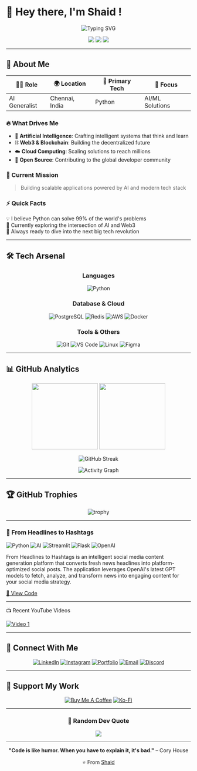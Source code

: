 # 👋 Hey there, I'm Shaid !

<div align="center">
  
![Typing SVG](https://readme-typing-svg.herokuapp.com?font=Fira+Code&weight=600&size=24&pause=1000&color=00D9FF&center=true&vCenter=true&width=600&lines=AI+Generalist;AI+Strategist;Enthusiast;Problem+Solver;Always+Learning+New+Things)

</div>

<p align="center">
  <img src="https://komarev.com/ghpvc/?username=Shaidhms&color=00d9ff&style=for-the-badge&label=PROFILE+VIEWS" />
  <img src="https://img.shields.io/github/followers/Shaidhms?color=00d9ff&style=for-the-badge&logo=github&label=FOLLOWERS" />
  <img src="https://img.shields.io/github/stars/Shaidhms?color=00d9ff&style=for-the-badge&logo=github&label=STARS" />
</p>

---
## 🚀 About Me

<div align="center">

| 👨‍💻 **Role** | 🌍 **Location** | 🐍 **Primary Tech** | 🎯 **Focus** |
|---------------|-----------------|---------------------|--------------|
| AI Generalist | Chennai, India | Python | AI/ML Solutions |

</div>

### 🔥 What Drives Me
- 🧠 **Artificial Intelligence**: Crafting intelligent systems that think and learn
- ⛓️ **Web3 & Blockchain**: Building the decentralized future
- ☁️ **Cloud Computing**: Scaling solutions to reach millions
- 🌟 **Open Source**: Contributing to the global developer community

### 🎯 Current Mission
> Building scalable applications powered by AI and modern tech stack

### ⚡ Quick Facts
💡 I believe Python can solve 99% of the world's problems  
🤖 Currently exploring the intersection of AI and Web3  
🚀 Always ready to dive into the next big tech revolution

---

## 🛠️ Tech Arsenal

<div align="center">

### Languages
![Python](https://img.shields.io/badge/Python-3776AB?style=for-the-badge&logo=python&logoColor=white)


### Database & Cloud
![PostgreSQL](https://img.shields.io/badge/PostgreSQL-316192?style=for-the-badge&logo=postgresql&logoColor=white)
![Redis](https://img.shields.io/badge/Redis-DC382D?style=for-the-badge&logo=redis&logoColor=white)
![AWS](https://img.shields.io/badge/AWS-232F3E?style=for-the-badge&logo=amazon-aws&logoColor=white)
![Docker](https://img.shields.io/badge/Docker-2496ED?style=for-the-badge&logo=docker&logoColor=white)

### Tools & Others
![Git](https://img.shields.io/badge/Git-F05032?style=for-the-badge&logo=git&logoColor=white)
![VS Code](https://img.shields.io/badge/VS_Code-007ACC?style=for-the-badge&logo=visual-studio-code&logoColor=white)
![Linux](https://img.shields.io/badge/Linux-FCC624?style=for-the-badge&logo=linux&logoColor=black)
![Figma](https://img.shields.io/badge/Figma-F24E1E?style=for-the-badge&logo=figma&logoColor=white)

</div>

---

## 📊 GitHub Analytics

<div align="center">
  
<img height="180em" src="https://github-readme-stats.vercel.app/api?username=Shaidhms&show_icons=true&theme=tokyonight&include_all_commits=true&count_private=true"/>
<img height="180em" src="https://github-readme-stats.vercel.app/api/top-langs/?username=Shaidhms&layout=compact&langs_count=8&theme=tokyonight"/>

</div>

<div align="center">
  
![GitHub Streak](https://github-readme-streak-stats.herokuapp.com/?user=Shaidhms&theme=tokyonight)

</div>

<div align="center">
  
![Activity Graph](https://github-readme-activity-graph.vercel.app/graph?username=Shaidhms&theme=tokyo-night&hide_border=true&area=true)

</div>

---

## 🏆 GitHub Trophies

<div align="center">
  
![trophy](https://github-profile-trophy.vercel.app/?username=Shaidhms&theme=tokyonight&no-frame=false&no-bg=false&margin-w=4&row=1)

</div>

---

### 📰 From Headlines to Hashtags
![Python](https://img.shields.io/badge/Python-blue) ![AI](https://img.shields.io/badge/AI-green) ![Streamlit](https://img.shields.io/badge/Streamlit-1.28+-red?)
![Flask](https://img.shields.io/badge/Flask-2.0+-green)
![OpenAI](https://img.shields.io/badge/OpenAI-GPT--4.1-blue)

From Headlines to Hashtags is an intelligent social media content generation platform that converts fresh news headlines into platform-optimized social posts. The application leverages OpenAI's latest GPT models to fetch, analyze, and transform news into engaging content for your social media strategy. 

[🔗 View Code](https://github.com/Shaidhms/headlines-to-hashtags-using-streamlit-flaskapi.git)

---
<div align="left">

📺 Recent YouTube Videos

[![Video 1](https://img.shields.io/badge/N8N_Tutorials_AI_DUDE-FF0000?style=flat-square&logo=youtube)](https://youtube.com/watch?v=n_jJO7V0FnI&list=PLO-C1JDm1q3I9zKTZMAWwbDzTFX-VfLbR)

</div>

---

## 🤝 Connect With Me

<div align="center">

[![LinkedIn](https://img.shields.io/badge/LinkedIn-0077B5?style=for-the-badge&logo=linkedin&logoColor=white)](www.linkedin.com/in/muhibbuddin-shaid-hakkeem-26a06921)
[![Instagram](https://img.shields.io/badge/Instagram-E4405F?style=for-the-badge&logo=instagram&logoColor=white)](https://instagram.com/_me_shaid_)
[![Portfolio](https://img.shields.io/badge/Portfolio-FF5722?style=for-the-badge&logo=todoist&logoColor=white)](https://muhibbuddin-shaid-hakkeem.github.io/portfolio/)
[![Email](https://img.shields.io/badge/Email-D14836?style=for-the-badge&logo=gmail&logoColor=white)](mailto:mail2shaid@gmail.com)
[![Discord](https://img.shields.io/badge/Discord-7289DA?style=for-the-badge&logo=discord&logoColor=white)](https://discord.gg/yourdiscord)

</div>

---

## 💝 Support My Work

<div align="center">

[![Buy Me A Coffee](https://img.shields.io/badge/Buy_Me_A_Coffee-FFDD00?style=for-the-badge&logo=buy-me-a-coffee&logoColor=black)](https://www.buymeacoffee.com/shaidhms)
[![Ko-Fi](https://img.shields.io/badge/Ko--fi-F16061?style=for-the-badge&logo=ko-fi&logoColor=white)](https://ko-fi.com/shaidhms)

</div>

---

<div align="center">
  
### 💭 Random Dev Quote

![](https://quotes-github-readme.vercel.app/api?type=horizontal&theme=tokyonight)


---

<div align="center">
  
**"Code is like humor. When you have to explain it, it's bad."** – Cory House

⭐️ From [Shaid](https://github.com/Shaidhms)

</div>
